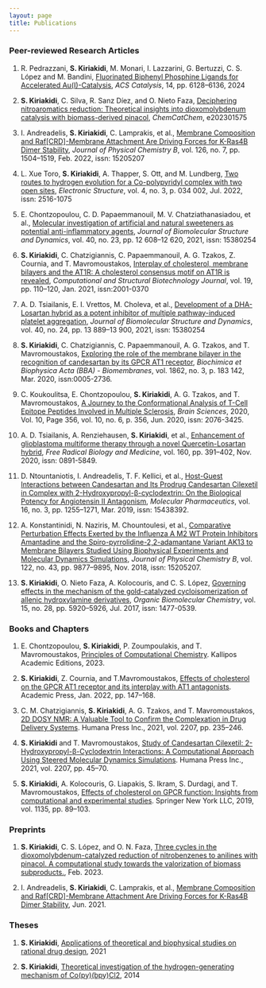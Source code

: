```yaml
---
layout: page
title: Publications
---
```


### Peer-reviewed Research Articles

1. R. Pedrazzani, **S. Kiriakidi**, M. Monari, I. Lazzarini, G. Bertuzzi, C. S. López and M. Bandini,  [Fluorinated Biphenyl Phosphine Ligands for Accelerated Au(I)-Catalysis]([https://doi.org/10.1002/cctc.202301575](https://pubs.acs.org/doi/10.1021/acscatal.4c00593)), _ACS Catalysis_, 14, pp. 6128–6136, 2024
   
2. **S. Kiriakidi**, C. Silva, R. Sanz Díez, and O. Nieto Faza, [Deciphering nitroaromatics reduction: Theoretical insights into dioxomolybdenum catalysis with biomass-derived pinacol](https://doi.org/10.1002/cctc.202301575), _ChemCatChem_, e202301575 
  
3. I. Andreadelis, **S. Kiriakidi**, C. Lamprakis, et al., [Membrane Composition and Raf[CRD]-Membrane Attachment Are Driving Forces for K-Ras4B Dimer Stability](https://doi.org/10.1021/ACS.JPCB.1C01184), _Journal of Physical Chemistry B_, vol. 126, no. 7, pp. 1504–1519, Feb. 2022, issn: 15205207

4. L. Xue Toro, **S. Kiriakidi**, A. Thapper, S. Ott, and M. Lundberg, [Two routes to hydrogen evolution for a Co-polypyridyl complex with two open sites](https://doi.org/10.1088/2516-1075/AC7BCA), _Electronic Structure_, vol. 4, no. 3, p. 034 002, Jul. 2022,
issn: 2516-1075

5. E. Chontzopoulou, C. D. Papaemmanouil, M. V. Chatziathanasiadou, et al., [Molecular investigation of artificial and natural sweeteners as potential anti-inflammatory agents](https://doi.org/10.1080/07391102.2021.1973565), _Journal of Biomolecular Structure and Dynamics_, vol. 40, no. 23, pp. 12 608–12 620, 2021, issn: 15380254

6. **S. Kiriakidi**, C. Chatzigiannis, C. Papaemmanouil, A. G. Tzakos, Z. Cournia, and T. Mavromoustakos, [Interplay of cholesterol, membrane bilayers and the AT1R: A cholesterol consensus motif on AT1R is revealed](https://doi.org/10.1016/J.CSBJ.2020.11.042), _Computational and Structural Biotechnology Journal_, vol. 19, pp. 110–120, Jan. 2021, issn:2001-0370

7. A. D. Tsiailanis, E. I. Vrettos, M. Choleva, et al., [Development of a DHA-Losartan hybrid as a potent inhibitor of multiple pathway-induced platelet aggregation](https://doi.org/10.1080/07391102.2021.1996461), _Journal of Biomolecular Structure and Dynamics_, vol. 40, no. 24, pp. 13 889–13 900, 2021, issn: 15380254

8. **S. Kiriakidi**, C. Chatzigiannis, C. Papaemmanouil, A. G. Tzakos, and T. Mavromoustakos, [Exploring the role of the membrane bilayer in the recognition of candesartan by its GPCR AT1 receptor](https://doi.org/10.1016/J.BBAMEM.2019.183142), _Biochimica et Biophysica Acta (BBA) - Biomembranes_, vol. 1862, no. 3, p. 183 142, Mar. 2020, issn:0005-2736.

9. C. Koukoulitsa, E. Chontzopoulou, **S. Kiriakidi**, A. G. Tzakos, and T. Mavromoustakos, [A Journey to the Conformational Analysis of T-Cell Epitope Peptides Involved in Multiple Sclerosis](https://doi.org/10.3390/BRAINSCI10060356), _Brain Sciences_, 2020, Vol. 10, Page 356, vol. 10, no. 6, p. 356, Jun. 2020, issn: 2076-3425.

10. A. D. Tsiailanis, A. Renziehausen, **S. Kiriakidi**, et al., [Enhancement of glioblastoma multiforme therapy through a novel Quercetin-Losartan hybrid](https://doi.org/10.1016/J.FREERADBIOMED.2020.08.007), _Free Radical Biology and Medicine_, vol. 160, pp. 391–402, Nov. 2020, issn: 0891-5849.

11. D. Ntountaniotis, I. Andreadelis, T. F. Kellici, et al., [Host-Guest Interactions between Candesartan and Its Prodrug Candesartan Cilexetil in Complex with 2-Hydroxypropyl-β-cyclodextrin: On the Biological Potency for Angiotensin II Antagonism](https://doi.org/10.1021/ACS.MOLPHARMACEUT.8B01212), _Molecular Pharmaceutics_, vol. 16, no. 3, pp. 1255–1271, Mar. 2019, issn: 15438392.

12. A. Konstantinidi, N. Naziris, M. Chountoulesi, et al., [Comparative Perturbation Effects Exerted by the Influenza A M2 WT Protein Inhibitors Amantadine and the Spiro-pyrrolidine-2,2-adamantane Variant AK13 to Membrane Bilayers Studied Using Biophysical Experiments and Molecular Dynamics Simulations](https://doi.org/10.1021/ACS.JPCB.8B07071), _Journal of Physical Chemistry B_, vol. 122, no. 43, pp. 9877–9895, Nov. 2018, issn: 15205207.

13. **S. Kiriakidi**, O. Nieto Faza, A. Kolocouris, and C. S. López, [Governing effects in the mechanism of the gold-catalyzed cycloisomerization of allenic hydroxylamine derivatives](https://doi.org/10.1039/C7OB01275F), _Organic Biomolecular Chemistry_, vol. 15, no. 28, pp. 5920–5926, Jul. 2017, issn: 1477-0539.

### Books and Chapters

1. E. Chontzopoulou, **S. Kiriakidi**, P. Zoumpoulakis, and T. Mavromoustakos, [Principles of Computational Chemistry](https://repository.kallipos.gr/bitstream/11419/8624/4/88-MAVROMOUSTAKOS-Principles-in-computational-chemistry.pdf). Kallipos Academic Editions, 2023.

2. **S. Kiriakidi**, Z. Cournia, and T.Mavromoustakos, [Effects of cholesterol on the GPCR AT1 receptor and its interplay with AT1 antagonists](https://doi.org/10.1016/B978-0-323-85857-1.00030-4). Academic Press, Jan. 2022, pp. 147–168.

3. C. M. Chatzigiannis, **S. Kiriakidi**, A. G. Tzakos, and T. Mavromoustakos, [2D DOSY NMR: A Valuable Tool to Confirm the Complexation in Drug Delivery Systems](https://doi.org/10.1007/978-1-0716-0920-0_18). Humana Press Inc., 2021, vol. 2207, pp. 235–246.

4. **S. Kiriakidi** and T. Mavromoustakos, [Study of Candesartan Cilexetil: 2-Hydroxypropyl-β-Cyclodextrin Interactions: A Computational Approach Using Steered Molecular Dynamics Simulations](https://doi.org/10.1007/978-1-0716-0920-0_5). Humana Press Inc., 2021, vol. 2207, pp. 45–70.

5. **S. Kiriakidi**, A. Kolocouris, G. Liapakis, S. Ikram, S. Durdagi, and T. Mavromoustakos, [Effects of cholesterol on GPCR function: Insights from computational and experimental studies](https://doi.org/10.1007/978-3-030-14265-0_5). Springer New York LLC, 2019, vol. 1135, pp. 89–103.

### Preprints

1. **S. Kiriakidi**, C. S. López, and O. N. Faza, [Three cycles in the dioxomolybdenum-catalyzed reduction of nitrobenzenes to anilines with pinacol. A computational study towards the valorization of biomass
subproducts.](https://doi.org/10.26434/CHEMRXIV-2023-CGTDN), Feb. 2023. 

2. I. Andreadelis, **S. Kiriakidi**, C. Lamprakis, et al., [Membrane Composition and Raf[CRD]-Membrane Attachment Are Driving Forces for K-Ras4B Dimer Stability](https://doi.org/10.26434/CHEMRXIV-2021-4PDZB), Jun. 2021.

### Theses

1. **S. Kiriakidi**, [Applications of theoretical and biophysical studies on rational drug design](https://www.didaktorika.gr/eadd/handle/10442/48949), 2021

2. **S. Kiriakidi**, [Theoretical investigation of the hydrogen-generating mechanism of Co(py)(bpy)Cl2](https://urn.kb.se/resolve?urn=urn:nbn:se:uu:diva-421157), 2014
